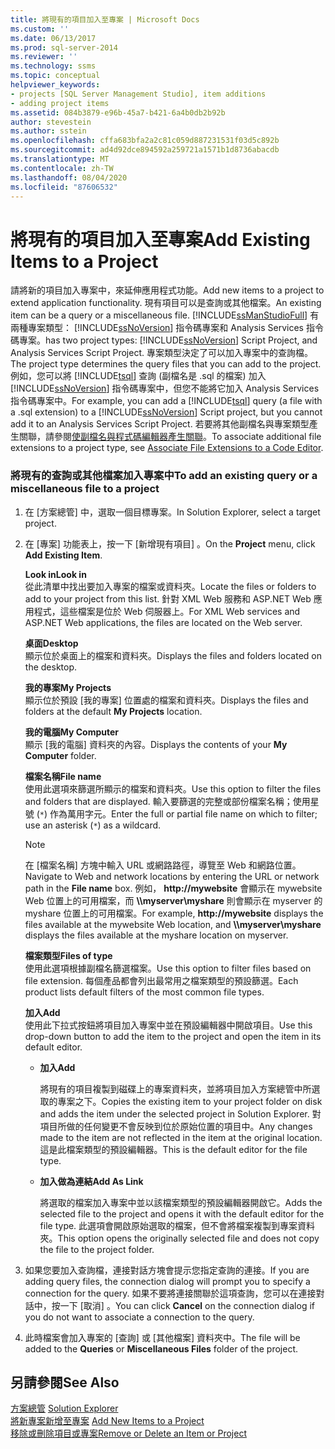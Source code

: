 ```yaml
---
title: 將現有的項目加入至專案 | Microsoft Docs
ms.custom: ''
ms.date: 06/13/2017
ms.prod: sql-server-2014
ms.reviewer: ''
ms.technology: ssms
ms.topic: conceptual
helpviewer_keywords:
- projects [SQL Server Management Studio], item additions
- adding project items
ms.assetid: 084b3879-e96b-45a7-b421-6a4b0db2b92b
author: stevestein
ms.author: sstein
ms.openlocfilehash: cffa683bfa2a2c81c059d887231531f03d5c892b
ms.sourcegitcommit: ad4d92dce894592a259721a1571b1d8736abacdb
ms.translationtype: MT
ms.contentlocale: zh-TW
ms.lasthandoff: 08/04/2020
ms.locfileid: "87606532"
---
```

# <a name="add-existing-items-to-a-project"></a><span data-ttu-id="7b8ae-102">將現有的項目加入至專案</span><span class="sxs-lookup"><span data-stu-id="7b8ae-102">Add Existing Items to a Project</span></span>
  <span data-ttu-id="7b8ae-103">請將新的項目加入專案中，來延伸應用程式功能。</span><span class="sxs-lookup"><span data-stu-id="7b8ae-103">Add new items to a project to extend application functionality.</span></span> <span data-ttu-id="7b8ae-104">現有項目可以是查詢或其他檔案。</span><span class="sxs-lookup"><span data-stu-id="7b8ae-104">An existing item can be a query or a miscellaneous file.</span></span> [!INCLUDE[ssManStudioFull](../../includes/ssmanstudiofull-md.md)] <span data-ttu-id="7b8ae-105">有兩種專案類型： [!INCLUDE[ssNoVersion](../../includes/ssnoversion-md.md)] 指令碼專案和 Analysis Services 指令碼專案。</span><span class="sxs-lookup"><span data-stu-id="7b8ae-105">has two project types: [!INCLUDE[ssNoVersion](../../includes/ssnoversion-md.md)] Script Project, and Analysis Services Script Project.</span></span> <span data-ttu-id="7b8ae-106">專案類型決定了可以加入專案中的查詢檔。</span><span class="sxs-lookup"><span data-stu-id="7b8ae-106">The project type determines the query files that you can add to the project.</span></span> <span data-ttu-id="7b8ae-107">例如，您可以將 [!INCLUDE[tsql](../../includes/tsql-md.md)] 查詢 (副檔名是 .sql 的檔案) 加入 [!INCLUDE[ssNoVersion](../../includes/ssnoversion-md.md)] 指令碼專案中，但您不能將它加入 Analysis Services 指令碼專案中。</span><span class="sxs-lookup"><span data-stu-id="7b8ae-107">For example, you can add a [!INCLUDE[tsql](../../includes/tsql-md.md)] query (a file with a .sql extension) to a [!INCLUDE[ssNoVersion](../../includes/ssnoversion-md.md)] Script project, but you cannot add it to an Analysis Services Script Project.</span></span> <span data-ttu-id="7b8ae-108">若要將其他副檔名與專案類型產生關聯，請參閱[使副檔名與程式碼編輯器產生關聯](../../relational-databases/scripting/associate-file-extensions-to-a-code-editor.md)。</span><span class="sxs-lookup"><span data-stu-id="7b8ae-108">To associate additional file extensions to a project type, see [Associate File Extensions to a Code Editor](../../relational-databases/scripting/associate-file-extensions-to-a-code-editor.md).</span></span>  
  
### <a name="to-add-an-existing-query-or-a-miscellaneous-file-to-a-project"></a><span data-ttu-id="7b8ae-109">將現有的查詢或其他檔案加入專案中</span><span class="sxs-lookup"><span data-stu-id="7b8ae-109">To add an existing query or a miscellaneous file to a project</span></span>  
  
1.  <span data-ttu-id="7b8ae-110">在 [方案總管] 中，選取一個目標專案。</span><span class="sxs-lookup"><span data-stu-id="7b8ae-110">In Solution Explorer, select a target project.</span></span>  
  
2.  <span data-ttu-id="7b8ae-111">在 [專案]  功能表上，按一下 [新增現有項目]  。</span><span class="sxs-lookup"><span data-stu-id="7b8ae-111">On the **Project** menu, click **Add Existing Item**.</span></span>  
  
     <span data-ttu-id="7b8ae-112">**Look in**</span><span class="sxs-lookup"><span data-stu-id="7b8ae-112">**Look in**</span></span>  
     <span data-ttu-id="7b8ae-113">從此清單中找出要加入專案的檔案或資料夾。</span><span class="sxs-lookup"><span data-stu-id="7b8ae-113">Locate the files or folders to add to your project from this list.</span></span> <span data-ttu-id="7b8ae-114">針對 XML Web 服務和 ASP.NET Web 應用程式，這些檔案是位於 Web 伺服器上。</span><span class="sxs-lookup"><span data-stu-id="7b8ae-114">For XML Web services and ASP.NET Web applications, the files are located on the Web server.</span></span>  
  
     <span data-ttu-id="7b8ae-115">**桌面**</span><span class="sxs-lookup"><span data-stu-id="7b8ae-115">**Desktop**</span></span>  
     <span data-ttu-id="7b8ae-116">顯示位於桌面上的檔案和資料夾。</span><span class="sxs-lookup"><span data-stu-id="7b8ae-116">Displays the files and folders located on the desktop.</span></span>  
  
     <span data-ttu-id="7b8ae-117">**我的專案**</span><span class="sxs-lookup"><span data-stu-id="7b8ae-117">**My Projects**</span></span>  
     <span data-ttu-id="7b8ae-118">顯示位於預設 [我的專案]  位置處的檔案和資料夾。</span><span class="sxs-lookup"><span data-stu-id="7b8ae-118">Displays the files and folders at the default **My Projects** location.</span></span>  
  
     <span data-ttu-id="7b8ae-119">**我的電腦**</span><span class="sxs-lookup"><span data-stu-id="7b8ae-119">**My Computer**</span></span>  
     <span data-ttu-id="7b8ae-120">顯示 [我的電腦]  資料夾的內容。</span><span class="sxs-lookup"><span data-stu-id="7b8ae-120">Displays the contents of your **My Computer** folder.</span></span>  
  
     <span data-ttu-id="7b8ae-121">**檔案名稱**</span><span class="sxs-lookup"><span data-stu-id="7b8ae-121">**File name**</span></span>  
     <span data-ttu-id="7b8ae-122">使用此選項來篩選所顯示的檔案和資料夾。</span><span class="sxs-lookup"><span data-stu-id="7b8ae-122">Use this option to filter the files and folders that are displayed.</span></span> <span data-ttu-id="7b8ae-123">輸入要篩選的完整或部份檔案名稱；使用星號 (`*`) 作為萬用字元。</span><span class="sxs-lookup"><span data-stu-id="7b8ae-123">Enter the full or partial file name on which to filter; use an asterisk (`*`) as a wildcard.</span></span>  
  
    > [!NOTE]  
    >  <span data-ttu-id="7b8ae-124">在 [檔案名稱]  方塊中輸入 URL 或網路路徑，導覽至 Web 和網路位置。</span><span class="sxs-lookup"><span data-stu-id="7b8ae-124">Navigate to Web and network locations by entering the URL or network path in the **File name** box.</span></span> <span data-ttu-id="7b8ae-125">例如， **http://mywebsite** 會顯示在 mywebsite Web 位置上的可用檔案，而 **\\\myserver\myshare** 則會顯示在 myserver 的 myshare 位置上的可用檔案。</span><span class="sxs-lookup"><span data-stu-id="7b8ae-125">For example, **http://mywebsite** displays the files available at the mywebsite Web location, and **\\\myserver\myshare** displays the files available at the myshare location on myserver.</span></span>  
  
     <span data-ttu-id="7b8ae-126">**檔案類型**</span><span class="sxs-lookup"><span data-stu-id="7b8ae-126">**Files of type**</span></span>  
     <span data-ttu-id="7b8ae-127">使用此選項根據副檔名篩選檔案。</span><span class="sxs-lookup"><span data-stu-id="7b8ae-127">Use this option to filter files based on file extension.</span></span> <span data-ttu-id="7b8ae-128">每個產品都會列出最常用之檔案類型的預設篩選。</span><span class="sxs-lookup"><span data-stu-id="7b8ae-128">Each product lists default filters of the most common file types.</span></span>  
  
     <span data-ttu-id="7b8ae-129">**加入**</span><span class="sxs-lookup"><span data-stu-id="7b8ae-129">**Add**</span></span>  
     <span data-ttu-id="7b8ae-130">使用此下拉式按鈕將項目加入專案中並在預設編輯器中開啟項目。</span><span class="sxs-lookup"><span data-stu-id="7b8ae-130">Use this drop-down button to add the item to the project and open the item in its default editor.</span></span>  
  
    -   <span data-ttu-id="7b8ae-131">**加入**</span><span class="sxs-lookup"><span data-stu-id="7b8ae-131">**Add**</span></span>  
  
         <span data-ttu-id="7b8ae-132">將現有的項目複製到磁碟上的專案資料夾，並將項目加入方案總管中所選取的專案之下。</span><span class="sxs-lookup"><span data-stu-id="7b8ae-132">Copies the existing item to your project folder on disk and adds the item under the selected project in Solution Explorer.</span></span> <span data-ttu-id="7b8ae-133">對項目所做的任何變更不會反映到位於原始位置的項目中。</span><span class="sxs-lookup"><span data-stu-id="7b8ae-133">Any changes made to the item are not reflected in the item at the original location.</span></span> <span data-ttu-id="7b8ae-134">這是此檔案類型的預設編輯器。</span><span class="sxs-lookup"><span data-stu-id="7b8ae-134">This is the default editor for the file type.</span></span>  
  
    -   <span data-ttu-id="7b8ae-135">**加入做為連結**</span><span class="sxs-lookup"><span data-stu-id="7b8ae-135">**Add As Link**</span></span>  
  
         <span data-ttu-id="7b8ae-136">將選取的檔案加入專案中並以該檔案類型的預設編輯器開啟它。</span><span class="sxs-lookup"><span data-stu-id="7b8ae-136">Adds the selected file to the project and opens it with the default editor for the file type.</span></span> <span data-ttu-id="7b8ae-137">此選項會開啟原始選取的檔案，但不會將檔案複製到專案資料夾。</span><span class="sxs-lookup"><span data-stu-id="7b8ae-137">This option opens the originally selected file and does not copy the file to the project folder.</span></span>  
  
3.  <span data-ttu-id="7b8ae-138">如果您要加入查詢檔，連接對話方塊會提示您指定查詢的連接。</span><span class="sxs-lookup"><span data-stu-id="7b8ae-138">If you are adding query files, the connection dialog will prompt you to specify a connection for the query.</span></span> <span data-ttu-id="7b8ae-139">如果不要將連接關聯於這項查詢，您可以在連接對話中，按一下 [取消]  。</span><span class="sxs-lookup"><span data-stu-id="7b8ae-139">You can click **Cancel** on the connection dialog if you do not want to associate a connection to the query.</span></span>  
  
4.  <span data-ttu-id="7b8ae-140">此時檔案會加入專案的 [查詢]  或 [其他檔案]  資料夾中。</span><span class="sxs-lookup"><span data-stu-id="7b8ae-140">The file will be added to the **Queries** or **Miscellaneous Files** folder of the project.</span></span>  
  
## <a name="see-also"></a><span data-ttu-id="7b8ae-141">另請參閱</span><span class="sxs-lookup"><span data-stu-id="7b8ae-141">See Also</span></span>  
 <span data-ttu-id="7b8ae-142">[方案總管](solution-explorer.md) </span><span class="sxs-lookup"><span data-stu-id="7b8ae-142">[Solution Explorer](solution-explorer.md) </span></span>  
 <span data-ttu-id="7b8ae-143">[將新專案新增至專案](add-new-items-to-a-project.md) </span><span class="sxs-lookup"><span data-stu-id="7b8ae-143">[Add New Items to a Project](add-new-items-to-a-project.md) </span></span>  
 [<span data-ttu-id="7b8ae-144">移除或刪除項目或專案</span><span class="sxs-lookup"><span data-stu-id="7b8ae-144">Remove or Delete an Item or Project</span></span>](remove-or-delete-an-item-or-project.md)  
  
  
